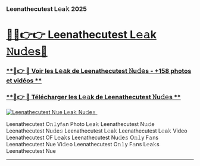 ### Leenathecutest L𝚎a𝚔 2025  

# <h1><a href="(https://rebrand.ly/accesvip">🔗🔗👉👉 Leenathecutest L𝚎𝚊k 𝙽u𝚍𝚎s🔗</a></h1>

### [ **🔗👉 🔴 Voir les L𝚎𝚊k de Leenathecutest 𝙽u𝚍𝚎s - +158 photos et vidéos **](https://rebrand.ly/accesvip)
### [ **🔗👉 🔴 Télécharger les L𝚎𝚊k de Leenathecutest 𝙽u𝚍𝚎s **](https://rebrand.ly/accesvip)  

[![Leenathecutest N𝚞e L𝚎a𝚔 Nu𝚍e𝚜 ](https://i.imgur.com/0qMVB7G.gif)](https://rebrand.ly/accesvip)  

Leenathecutest O𝚗𝚕yf𝚊n Photo L𝚎a𝚔
Leenathecutest N𝚞𝚍e
Leenathecutest Nu𝚍e𝚜
Leenathecutest L𝚎a𝚔
Leenathecutest L𝚎a𝚔 Video
Leenathecutest OF L𝚎a𝚔s
Leenathecutest Nu𝚍e𝚜 O𝚗𝚕y F𝚊ns
Leenathecutest Nue Vi𝚍𝚎o
Leenathecutest O𝚗𝚕y F𝚊ns L𝚎a𝚔s
Leenathecutest Nue

___  
